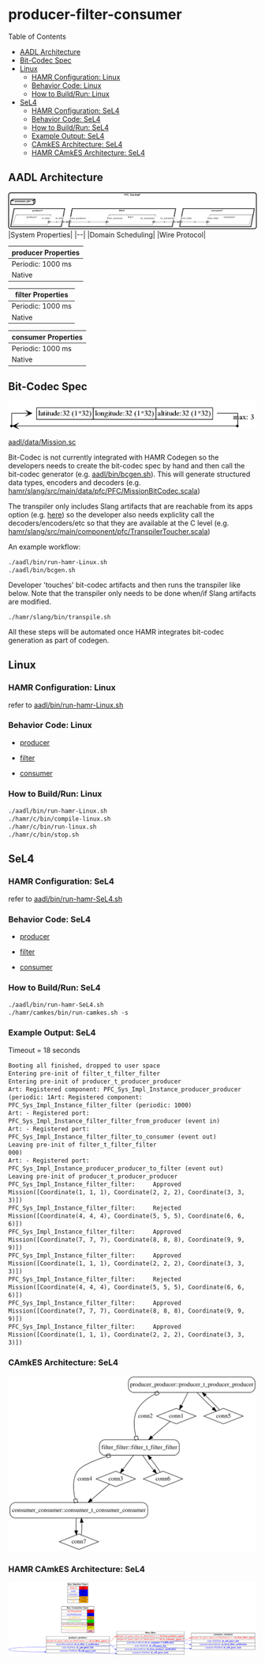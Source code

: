 # producer-filter-consumer

 Table of Contents
<!--table-of-contents_start-->
  * [AADL Architecture](#aadl-architecture)
  * [Bit-Codec Spec](#bit-codec-spec)
  * [Linux](#linux)
    * [HAMR Configuration: Linux](#hamr-configuration-linux)
    * [Behavior Code: Linux](#behavior-code-linux)
    * [How to Build/Run: Linux](#how-to-buildrun-linux)
  * [SeL4](#sel4)
    * [HAMR Configuration: SeL4](#hamr-configuration-sel4)
    * [Behavior Code: SeL4](#behavior-code-sel4)
    * [How to Build/Run: SeL4](#how-to-buildrun-sel4)
    * [Example Output: SeL4](#example-output-sel4)
    * [CAmkES Architecture: SeL4](#camkes-architecture-sel4)
    * [HAMR CAmkES Architecture: SeL4](#hamr-camkes-architecture-sel4)
<!--table-of-contents_end-->


## AADL Architecture
<!--aadl-architecture_start-->
![AADL Arch](aadl/diagrams/aadl-arch.png)
|System Properties|
|--|
|Domain Scheduling|
|Wire Protocol|

|producer Properties|
|--|
|Periodic: 1000 ms|
|Native|



|filter Properties|
|--|
|Periodic: 1000 ms|
|Native|



|consumer Properties|
|--|
|Periodic: 1000 ms|
|Native|


<!--aadl-architecture_end-->

## Bit-Codec Spec

![spec](aadl/data/Mission.png)

[aadl/data/Mission.sc](aadl/data/Mission.sc)

Bit-Codec is not currently integrated with HAMR Codegen so the developers needs to create the bit-codec spec by hand and then call the bit-codec generator (e.g. [aadl/bin/bcgen.sh](aadl/bin/bcgen.sh)).  This will generate structured data types, encoders and decoders  (e.g. [hamr/slang/src/main/data/pfc/PFC/MissionBitCodec.scala](hamr/slang/src/main/data/pfc/PFC/MissionBitCodec.scala))

The transpiler only includes Slang artifacts that are reachable from its apps option (e.g. [here](hamr/slang/bin/transpile.sh#L24)) so the developer also needs expliclity call the decoders/encoders/etc so that they are available at the C level (e.g. [hamr/slang/src/main/component/pfc/TranspilerToucher.scala](hamr/slang/src/main/component/pfc/TranspilerToucher.scala))

An example workflow:
```
./aadl/bin/run-hamr-Linux.sh
./aadl/bin/bcgen.sh
```

Developer 'touches' bit-codec artifacts and then runs the transpiler like below.  Note that the transpiler only needs to be done when/if Slang artifacts are modified.

```
./hamr/slang/bin/transpile.sh
```

All these steps will be automated once HAMR integrates bit-codec generation as part of codegen.

## Linux
<!--Linux_start--><!--Linux_end-->

### HAMR Configuration: Linux
<!--hamr-configuration-linux_start-->
refer to [aadl/bin/run-hamr-Linux.sh](aadl/bin/run-hamr-Linux.sh)
<!--hamr-configuration-linux_end-->


### Behavior Code: Linux
<!--behavior-code-linux_start-->
  * [producer](hamr/c/ext-c/producer_t_producer_producer/producer_t_producer_producer.c)

  * [filter](hamr/c/ext-c/filter_t_filter_filter/filter_t_filter_filter.c)

  * [consumer](hamr/c/ext-c/consumer_t_consumer_consumer/consumer_t_consumer_consumer.c)
<!--behavior-code-linux_end-->


### How to Build/Run: Linux
<!--how-to-buildrun-linux_start-->
```
./aadl/bin/run-hamr-Linux.sh
./hamr/c/bin/compile-linux.sh
./hamr/c/bin/run-linux.sh
./hamr/c/bin/stop.sh
```
<!--how-to-buildrun-linux_end-->


## SeL4
<!--SeL4_start--><!--SeL4_end-->

### HAMR Configuration: SeL4
<!--hamr-configuration-sel4_start-->
refer to [aadl/bin/run-hamr-SeL4.sh](aadl/bin/run-hamr-SeL4.sh)
<!--hamr-configuration-sel4_end-->


### Behavior Code: SeL4
<!--behavior-code-sel4_start-->
  * [producer](hamr/c/ext-c/producer_t_producer_producer/producer_t_producer_producer.c)

  * [filter](hamr/c/ext-c/filter_t_filter_filter/filter_t_filter_filter.c)

  * [consumer](hamr/c/ext-c/consumer_t_consumer_consumer/consumer_t_consumer_consumer.c)
<!--behavior-code-sel4_end-->


### How to Build/Run: SeL4
<!--how-to-buildrun-sel4_start-->
```
./aadl/bin/run-hamr-SeL4.sh
./hamr/camkes/bin/run-camkes.sh -s
```
<!--how-to-buildrun-sel4_end-->


### Example Output: SeL4
<!--example-output-sel4_start-->
Timeout = 18 seconds
```
Booting all finished, dropped to user space
Entering pre-init of filter_t_filter_filter
Entering pre-init of producer_t_producer_producer
Art: Registered component: PFC_Sys_Impl_Instance_producer_producer (periodic: 1Art: Registered component: PFC_Sys_Impl_Instance_filter_filter (periodic: 1000)
Art: - Registered port: PFC_Sys_Impl_Instance_filter_filter_from_producer (event in)
Art: - Registered port: PFC_Sys_Impl_Instance_filter_filter_to_consumer (event out)
Leaving pre-init of filter_t_filter_filter
000)
Art: - Registered port: PFC_Sys_Impl_Instance_producer_producer_to_filter (event out)
Leaving pre-init of producer_t_producer_producer
PFC_Sys_Impl_Instance_filter_filter:     Approved Mission([Coordinate(1, 1, 1), Coordinate(2, 2, 2), Coordinate(3, 3, 3)])
PFC_Sys_Impl_Instance_filter_filter:     Rejected Mission([Coordinate(4, 4, 4), Coordinate(5, 5, 5), Coordinate(6, 6, 6)])
PFC_Sys_Impl_Instance_filter_filter:     Approved Mission([Coordinate(7, 7, 7), Coordinate(8, 8, 8), Coordinate(9, 9, 9)])
PFC_Sys_Impl_Instance_filter_filter:     Approved Mission([Coordinate(1, 1, 1), Coordinate(2, 2, 2), Coordinate(3, 3, 3)])
PFC_Sys_Impl_Instance_filter_filter:     Rejected Mission([Coordinate(4, 4, 4), Coordinate(5, 5, 5), Coordinate(6, 6, 6)])
PFC_Sys_Impl_Instance_filter_filter:     Approved Mission([Coordinate(7, 7, 7), Coordinate(8, 8, 8), Coordinate(9, 9, 9)])
PFC_Sys_Impl_Instance_filter_filter:     Approved Mission([Coordinate(1, 1, 1), Coordinate(2, 2, 2), Coordinate(3, 3, 3)])

```
<!--example-output-sel4_end-->


### CAmkES Architecture: SeL4
<!--camkes-architecture-sel4_start-->
![CAmkES Architecture: SeL4](aadl/diagrams/CAmkES-arch-SeL4.svg)
<!--camkes-architecture-sel4_end-->


### HAMR CAmkES Architecture: SeL4
<!--hamr-camkes-architecture-sel4_start-->
![HAMR CAmkES Architecture: SeL4](aadl/diagrams/CAmkES-HAMR-arch-SeL4.svg)
<!--hamr-camkes-architecture-sel4_end-->


